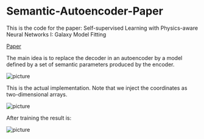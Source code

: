 # Semantic-Autoencoder-Paper
This is the code for the paper: Self-supervised Learning with Physics-aware Neural Networks I: Galaxy Model Fitting


[Paper](https://arxiv.org/abs/1907.03957 "Here is the paper ArXiv")


The main idea is to replace the decoder in an autoencoder by a model defined by a set of semantic parameters produced by the encoder.

![picture](images/fig-01.png)


This is the actual implementation. Note that we inject the coordinates as two-dimensional arrays.

![picture](images/fig-02.png)


After training the result is:

![picture](images/fig-03.png)






